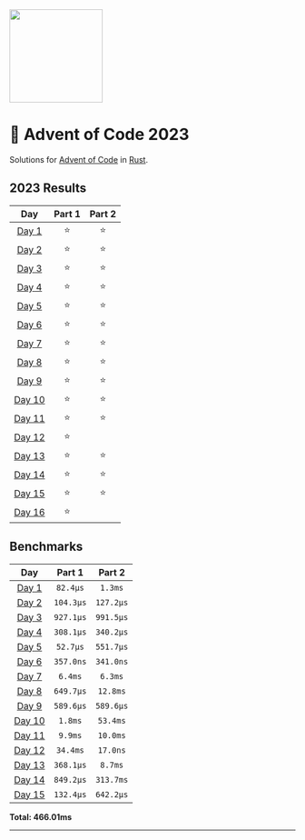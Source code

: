 <img src="./.assets/christmas_ferris.png" width="164">

# 🎄 Advent of Code 2023

Solutions for [Advent of Code](https://adventofcode.com/) in [Rust](https://www.rust-lang.org/).

<!--- advent_readme_stars table --->
## 2023 Results

| Day | Part 1 | Part 2 |
| :---: | :---: | :---: |
| [Day 1](https://adventofcode.com/2023/day/1) | ⭐ | ⭐ |
| [Day 2](https://adventofcode.com/2023/day/2) | ⭐ | ⭐ |
| [Day 3](https://adventofcode.com/2023/day/3) | ⭐ | ⭐ |
| [Day 4](https://adventofcode.com/2023/day/4) | ⭐ | ⭐ |
| [Day 5](https://adventofcode.com/2023/day/5) | ⭐ | ⭐ |
| [Day 6](https://adventofcode.com/2023/day/6) | ⭐ | ⭐ |
| [Day 7](https://adventofcode.com/2023/day/7) | ⭐ | ⭐ |
| [Day 8](https://adventofcode.com/2023/day/8) | ⭐ | ⭐ |
| [Day 9](https://adventofcode.com/2023/day/9) | ⭐ | ⭐ |
| [Day 10](https://adventofcode.com/2023/day/10) | ⭐ | ⭐ |
| [Day 11](https://adventofcode.com/2023/day/11) | ⭐ | ⭐ |
| [Day 12](https://adventofcode.com/2023/day/12) | ⭐ |   |
| [Day 13](https://adventofcode.com/2023/day/13) | ⭐ | ⭐ |
| [Day 14](https://adventofcode.com/2023/day/14) | ⭐ | ⭐ |
| [Day 15](https://adventofcode.com/2023/day/15) | ⭐ | ⭐ |
| [Day 16](https://adventofcode.com/2023/day/16) | ⭐ |   |
<!--- advent_readme_stars table --->

<!--- benchmarking table --->
## Benchmarks

| Day | Part 1 | Part 2 |
| :---: | :---: | :---:  |
| [Day 1](./src/bin/01.rs) | `82.4µs` | `1.3ms` |
| [Day 2](./src/bin/02.rs) | `104.3µs` | `127.2µs` |
| [Day 3](./src/bin/03.rs) | `927.1µs` | `991.5µs` |
| [Day 4](./src/bin/04.rs) | `308.1µs` | `340.2µs` |
| [Day 5](./src/bin/05.rs) | `52.7µs` | `551.7µs` |
| [Day 6](./src/bin/06.rs) | `357.0ns` | `341.0ns` |
| [Day 7](./src/bin/07.rs) | `6.4ms` | `6.3ms` |
| [Day 8](./src/bin/08.rs) | `649.7µs` | `12.8ms` |
| [Day 9](./src/bin/09.rs) | `589.6µs` | `589.6µs` |
| [Day 10](./src/bin/10.rs) | `1.8ms` | `53.4ms` |
| [Day 11](./src/bin/11.rs) | `9.9ms` | `10.0ms` |
| [Day 12](./src/bin/12.rs) | `34.4ms` | `17.0ns` |
| [Day 13](./src/bin/13.rs) | `368.1µs` | `8.7ms` |
| [Day 14](./src/bin/14.rs) | `849.2µs` | `313.7ms` |
| [Day 15](./src/bin/15.rs) | `132.4µs` | `642.2µs` |

**Total: 466.01ms**
<!--- benchmarking table --->

---
